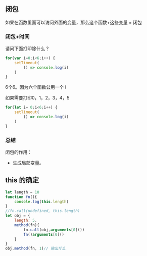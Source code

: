# 

## 闭包

如果在函数里面可以访问外面的变量，那么这个函数+这些变量 = 闭包



### 闭包+时间

请问下面打印除什么？

```js
for(var i=0;i<6;i++) {
    setTimeout(
    	() => console.log(i)
    )
}
```

6个6。因为六个函数公用一个 i



如果需要打印0，1，2，3，4，5

```js
for(let i= 0;i<6;i++) {
    setTimeout(
    	() => console.log(i)
    )
}
```



### 总结

闭包的作用：

- 生成局部变量。

## this 的确定

```js
let length = 10
function fn(){
    console.log(this.length)
}
//fn.call(undefined, this.length)
let obj = {
    length: 5,
    method(fn){
        fn.call(obj,arguments[0]())
        fn()arguments[0]() 
    }
}  
obj.method(fn, 1)// 输出什么

```

